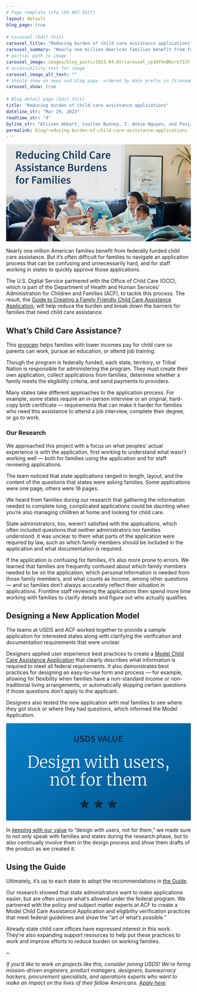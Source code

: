 ```yaml
---
# Page template info (DO NOT EDIT)
layout: default
blog_page: true

# Carousel (Edit this)
carousel_title: "Reducing burden of child care assistance applications"
carousel_summary: "Nearly one million American families benefit from federally funded child care assistance. But it’s often difficult for families to navigate an application process that can be confusing and unnecessarily hard, and for staff working in states to quickly approve those applications."
# partial path to image
carousel_image: images/blog_posts/2023.04.07/carousel_zp1HfknBNsrG73JV.jpg
# accessibility text for image
carousel_image_alt_text: ""
# should show on news and blog page. ordered by date prefix in filename
carousel_show: true

# Blog detail page (Edit this)
title: "Reducing burden of child care assistance applications"
dateline_str: "Mar 29, 2023"
readtime_str: "4"
byline_str: "Allison Abbott, Coulton Bunney, T. Annie Nguyen, and Pooja Shaw"
permalink: blog/reducing-burden-of-child-care-assistance-applications
---
```


![Photograph of two women and two young children playing at a table covered in wooden blocks. Text overlaid on the image reads "Reducing child care assistance burdens for families."](/images/blog_posts/2023.03.29/1_ueDzWHeA9hErXI368HnacQ.jpg)

Nearly one million American families benefit from federally funded child care assistance. But it’s often difficult for families to navigate an application process that can be confusing and unnecessarily hard, and for staff working in states to quickly approve those applications.

The U.S. Digital Service partnered with the Office of Child Care (OCC), which is part of the Department of Health and Human Services’ Administration for Children and Families (ACF), to tackle this process. The result, the [Guide to Creating a Family Friendly Child Care Assistance Application](https://childcareta.acf.hhs.gov/creating-family-friendly-child-care-assistance-application), will help reduce the burden and break down the barriers for families that need child care assistance.

## What’s Child Care Assistance?

This [program](https://childcareta.acf.hhs.gov/ccdf-fundamentals/ccdf-program) helps families with lower incomes pay for child care so parents can work, pursue an education, or attend job training.

Though the program is federally funded, each state, territory, or Tribal Nation is responsible for administering the program. They must create their own application, collect applications from families, determine whether a family meets the eligibility criteria, and send payments to providers.

Many states take different approaches to the application process. For example, some states require an in-person interview or an original, hard-copy birth certificate — requirements that can make it harder for families who need this assistance to attend a job interview, complete their degree, or go to work.

### Our Research

We approached this project with a focus on what peoples’ actual experience is with the application, first working to understand what wasn’t working well — both for families using the application and for staff reviewing applications.

The team noticed that state applications ranged in length, layout, and the content of the questions that states were asking families. Some applications were one page; others were 16 pages.

We heard from families during our research that gathering the information needed to complete long, complicated applications could be daunting when you’re also managing children at home and looking for child care.

State administrators, too, weren’t satisfied with the applications, which often included questions that neither administrators nor families understood. It was unclear to them what parts of the application were required by law, such as which family members should be included in the application and what documentation is required.

If the application is confusing for families, it’s also more prone to errors. We learned that families are frequently confused about which family members needed to be on the application, which personal information is needed from those family members, and what counts as income, among other questions — and so families don’t always accurately reflect their situation in applications. Frontline staff reviewing the applications then spend more time working with families to clarify details and figure out who actually qualifies.

## Designing a New Application Model

The teams at USDS and ACF worked together to provide a sample application for interested states along with clarifying the verification and documentation requirements that were unclear.

Designers applied user experience best practices to create a [Model Child Care Assistance Application](https://childcareta.acf.hhs.gov/full-model-application) that clearly describes what information is required to meet all federal requirements. It also demonstrates best practices for designing an easy-to-use form and process — for example, allowing for flexibility when families have a non-standard income or non-traditional living arrangements, or automatically skipping certain questions if those questions don’t apply to the applicant.

Designers also tested the new application with real families to see where they got stuck or where they had questions, which informed the Model Application.

![Graphic image of large text that reads "USDS Value: Design with users, not for them."](/images/blog_posts/2023.03.29/1_ewj2KJCZpRoj-spdg6RgdQ.jpg)

In [keeping with our value](/mission#our-values) to “design with users, not for them,” we made sure to not only speak with families and states during the research phase, but to also continually involve them in the design process and show them drafts of the product as we created it.

## Using the Guide

Ultimately, it’s up to each state to adopt the recommendations in [the Guide](https://childcareta.acf.hhs.gov/creating-family-friendly-child-care-assistance-application).

Our research showed that state administrators want to make applications easier, but are often unsure what’s allowed under the federal program. We partnered with the policy and subject matter experts at ACF to create a Model Child Care Assistance Application and eligibility verification practices that meet federal guidelines and show the “art of what’s possible.”

Already state child care offices have expressed interest in this work. They’re also expanding support resources to help put these practices to work and improve efforts to reduce burden on working families.

~

_If you’d like to work on projects like this, consider joining USDS! We’re hiring mission-driven engineers, product managers, designers, bureaucracy hackers, procurement specialists, and operations experts who want to make an impact on the lives of their fellow Americans. [Apply here](/apply)._
